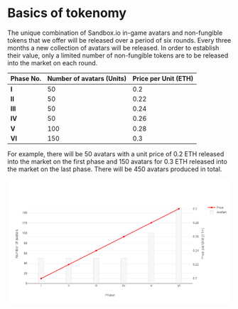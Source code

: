 # Basics of tokenomy

The unique combination of Sandbox.io in-game avatars and non-fungible tokens that we offer will be released over a period of six rounds. Every three months a new collection of avatars will be released. In order to establish their value, only a limited number of non-fungible tokens are to be released into the market on each round.

| Phase No. | Number of avatars (Units) | Price per Unit (ETH) |
| --------- | ------------------------- | -------------------- |
| **I**     | 50                        | 0.2                  |
| **II**    | 50                        | 0.22                 |
| **III**   | 50                        | 0.24                 |
| **IV**    | 50                        | 0.26                 |
| **V**     | 100                       | 0.28                 |
| **VI**    | 150                       | 0.3                  |

For example, there will be 50 avatars with a unit price of 0.2 ETH released into the market on the first phase and 150 avatars for 0.3 ETH released into the market on the last phase. There will be 450 avatars produced in total.

![](images/newplot2.png)